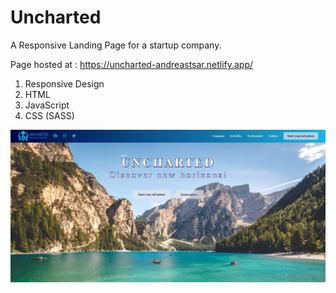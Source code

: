 # Uncharted
A Responsive Landing Page for a startup company.

Page hosted at : https://uncharted-andreastsar.netlify.app/

1. Responsive Design
2. HTML
3. JavaScript
4. CSS (SASS)

<img src="uncharted-project.png" alt="Alt Text" width="1000"/>
